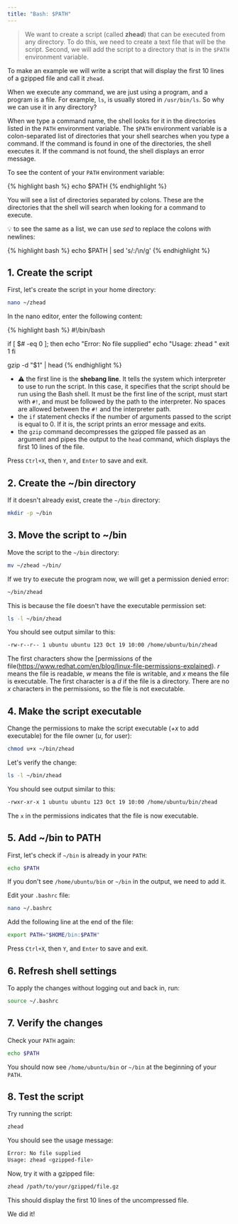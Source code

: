 ```yaml
---
title: "Bash: $PATH"
---
```


> We want to create a script (called **zhead**) that can be executed from any directory. 
> To do this, we need to create a text file that will be the script.
> Second, we will add the script to a directory that is in the `$PATH` environment variable.

To make an example we will write a script that will display the first 10 lines of a gzipped file and call it `zhead`.

When we execute any command, we are just using a program, and a program is a file. For example, `ls`, is usually stored in `/usr/bin/ls`. So why we can use it in any directory?

When we type a command name, the shell looks for it in the directories listed in the `PATH` environment variable. 
The `$PATH` environment variable is a colon-separated list of directories that your shell searches when you type a command. 
If the command is found in one of the directories, the shell executes it. If the command is not found, the shell displays an error message.

To see the content of your `PATH` environment variable:

{% highlight bash %}
echo $PATH
{% endhighlight %}

You will see a list of directories separated by colons. These are the directories that the shell will search when looking for a command to execute. 

:bulb: to see the same as a list, we can use *sed* to replace the colons with newlines:

{% highlight bash %}
echo $PATH | sed 's/:/\n/g'
{% endhighlight %}

## 1. Create the script

First, let's create the script in your home directory:

```bash
nano ~/zhead
```

In the nano editor, enter the following content:

{% highlight bash %}
#!/bin/bash

if [ $# -eq 0 ]; then
    echo "Error: No file supplied"
    echo "Usage: zhead <gzipped-file>"
    exit 1
fi

gzip -d "$1" | head
{% endhighlight %}

* :warning: the first line is the **shebang line**. It tells the system which interpreter to use to run the script. In this case, it specifies that the script should be run using the Bash shell. It must be the first line of the script, must start with `#!`, and must be followed by the path to the interpreter. No spaces are allowed between the `#!` and the interpreter path.
* the `if` statement checks if the number of arguments passed to the script is equal to 0. If it is, the script prints an error message and exits.
* the `gzip` command decompresses the gzipped file passed as an argument and pipes the output to the `head` command, which displays the first 10 lines of the file.

Press `Ctrl+X`, then `Y`, and `Enter` to save and exit.

## 2. Create the ~/bin directory

If it doesn't already exist, create the `~/bin` directory:

```bash
mkdir -p ~/bin
```

## 3. Move the script to ~/bin

Move the script to the `~/bin` directory:

```bash
mv ~/zhead ~/bin/
```

If we try to execute the program now, we will get a permission denied error:

```bash
~/bin/zhead
```

This is because the file doesn't have the executable permission set:

```bash
ls -l ~/bin/zhead
```

You should see output similar to this:

```bash
-rw-r--r-- 1 ubuntu ubuntu 123 Oct 19 10:00 /home/ubuntu/bin/zhead
```

The first characters show the [permissions of the file(https://www.redhat.com/en/blog/linux-file-permissions-explained).
*r* means the file is readable, *w* means the file is writable, and *x* means the file is executable. The first character is a *d* if the file is a directory. There are no *x* characters in the permissions, so the file is not executable.

## 4. Make the script executable

Change the permissions to make the script executable (*+x* to add executable) 
for the file owner (*u*, for user):

```bash
chmod u+x ~/bin/zhead
```

Let's verify the change:

```bash
ls -l ~/bin/zhead
```

You should see output similar to this:

```bash
-rwxr-xr-x 1 ubuntu ubuntu 123 Oct 19 10:00 /home/ubuntu/bin/zhead
```

The `x` in the permissions indicates that the file is now executable.

## 5. Add ~/bin to PATH

First, let's check if `~/bin` is already in your `PATH`:

```bash
echo $PATH
```

If you don't see `/home/ubuntu/bin` or `~/bin` in the output, we need to add it.

Edit your `.bashrc` file:

```bash
nano ~/.bashrc
```

Add the following line at the end of the file:

```bash
export PATH="$HOME/bin:$PATH"
```

Press `Ctrl+X`, then `Y`, and `Enter` to save and exit.

## 6. Refresh shell settings

To apply the changes without logging out and back in, run:

```bash
source ~/.bashrc
```

## 7. Verify the changes

Check your `PATH` again:

```bash
echo $PATH
```

You should now see `/home/ubuntu/bin` or `~/bin` at the beginning of your `PATH`.

## 8. Test the script

Try running the script:

```bash
zhead
```

You should see the usage message:

```bash
Error: No file supplied
Usage: zhead <gzipped-file>
```

Now, try it with a gzipped file:

```bash
zhead /path/to/your/gzipped/file.gz
```

This should display the first 10 lines of the uncompressed file.

We did it!